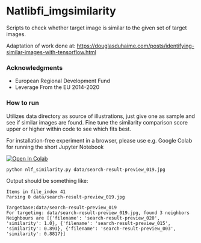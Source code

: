 # Natlibfi_imgsimilarity



Scripts to check whether target image is similar to the given set of target images.

Adaptation of work done at: https://douglasduhaime.com/posts/identifying-similar-images-with-tensorflow.html



### Acknowledgments

* European Regional Development Fund
* Leverage From the EU 2014-2020


### How to run

Utilizes data directory as source of illustrations, just give one as sample
and see if similar images are found. Fine tune the similarity comparison score
upper or higher within code to see which fits best.

For installation-free experiment in a browser, please use e.g. Google Colab for running the short Jupyter Notebook

[![Open In Colab](https://colab.research.google.com/assets/colab-badge.svg)](https://github.com/TuulaP/natlibfi_imgsimilarity/blob/master/natlibfi_imgsimilarity.ipynb)

```
python nlf_similarity.py data/search-result-preview_019.jpg
```

Output should be something like:

```
Items in file_index 41
Parsing 0 data/search-result-preview_019.jpg

Targetbase:data/search-result-preview_019
For targetimg: data/search-result-preview_019.jpg, found 3 neighbors
Neighbours are [{'filename': 'search-result-preview_020', 'similarity': 1.0}, {'filename': 'search-result-preview_015', 'similarity': 0.893}, {'filename': 'search-result-preview_003', 'similarity': 0.8817}]

```
